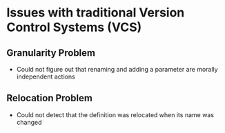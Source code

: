 # Issues with traditional Version Control Systems (VCS)

## Granularity Problem

- Could not figure out that renaming and adding a parameter are morally independent actions

## Relocation Problem

- Could not detect that the definition was relocated when its name was changed
